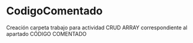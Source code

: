 # CodigoComentado
Creación carpeta trabajo para actividad CRUD ARRAY correspondiente al apartado CÓDIGO COMENTADO
